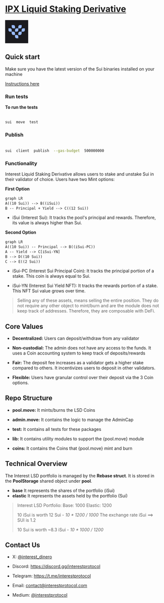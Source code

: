 # [IPX Liquid Staking Derivative](https://www.interestprotocol.com/)

<p>  <img  width="75px"height="75px"  src="./assets/logo.png" /></p>

## Quick start

Make sure you have the latest version of the Sui binaries installed on your machine

[Instructions here](https://docs.sui.io/devnet/build/install)

### Run tests

**To run the tests**

```bash

sui  move  test

```

### Publish

```bash

sui  client  publish  --gas-budget  500000000

```

### Functionality

Interest Liquid Staking Derivative allows users to stake and unstake Sui in their validator of choice. Users have two Mint options:

**First Option**

```mermaid
graph LR
A((10 Sui)) --> B((iSui))
B -- Principal + Yield --> C((12 Sui))
```

- iSui (Interest Sui): It tracks the pool's principal and rewards. Therefore, its value is always higher than Sui.

**Second Option**

```mermaid
graph LR
A((10 Sui)) -- Principal --> B((iSui-PC))
A -- Yield --> C[iSui-YN]
B --> D((10 Sui))
C --> E((2 Sui))
```

- iSui-PC (Interest Sui Principal Coin): It tracks the principal portion of a stake. This coin is always equal to Sui.

- iSui-YN (Interest Sui Yield NFT): It tracks the rewards portion of a stake. This NFT Sui value grows over time.

> Selling any of these assets, means selling the entire position. They
> do not require any other object to mint/burn and are the module does not keep track of addresses. Therefore, they are
> composable with DeFi.

## Core Values

- **Decentralized:** Users can deposit/withdraw from any validator

- **Non-custodial:** The admin does not have any access to the funds. It uses a Coin accounting system to keep track of deposits/rewards

- **Fair:** The deposit fee increases as a validator gets a higher stake compared to others. It incentivizes users to deposit in other validators.

- **Flexible:** Users have granular control over their deposit via the 3 Coin options.

## Repo Structure

- **pool.move:** It mints/burns the LSD Coins

- **admin.move:** It contains the logic to manage the AdminCap

- **test:** It contains all tests for these packages

- **lib:** It contains utility modules to support the {pool.move} module

- **coins:** It contains the Coins that {pool.move} mint and burn

## Technical Overview

The Interest LSD portfolio is managed by the **Rebase struct**. It is stored in the **PoolStorage** shared object under **pool**.

- **base** It represents the shares of the portfolio (iSui)
- **elastic** It represents the assets held by the portfolio (Sui)

> Interest LSD Portfolio:
> Base: 1000
> Elastic: 1200
>
> 10 iSui is worth 12 Sui - *10 * 1200 / 1000*
> The exchange rate iSui ==> SUI is 1.2
>
> 10 Sui is worth ~8.3 iSui - *10 * 1000 / 1200*

## Contact Us

- X: [@interest_dinero](https://x.com/interest_dinero)

- Discord: https://discord.gg/interestprotocol

- Telegram: https://t.me/interestprotocol

- Email: [contact@interestprotocol.com](mailto:contact@interestprotocol.com)

- Medium: [@interestprotocol](https://medium.com/@interestprotocol)
